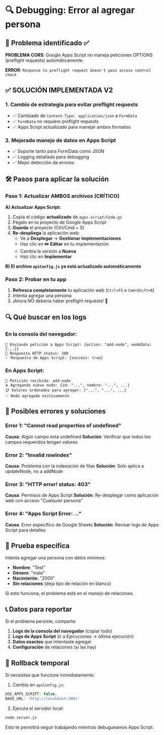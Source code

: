 # 🔍 Debugging: Error al agregar persona

## 🚨 Problema identificado ✅
**PROBLEMA CORS**: Google Apps Script no maneja peticiones OPTIONS (preflight requests) automáticamente.

**ERROR**: `Response to preflight request doesn't pass access control check`

## ✅ SOLUCIÓN IMPLEMENTADA V2

### 1. **Cambio de estrategia para evitar preflight requests**
- ✅ Cambiado de `Content-Type: application/json` a `FormData`
- ✅ `FormData` no requiere preflight requests
- ✅ Apps Script actualizado para manejar ambos formatos

### 2. **Mejorado manejo de datos en Apps Script**
- ✅ Soporte tanto para FormData como JSON
- ✅ Logging detallado para debugging
- ✅ Mejor detección de errores

## 🛠️ Pasos para aplicar la solución

### Paso 1: Actualizar AMBOS archivos (CRÍTICO)

**A) Actualizar Apps Script:**
1. Copia el código **actualizado** de `apps-script/Code.gs`
2. Pégalo en tu proyecto de Google Apps Script
3. **Guarda** el proyecto (Ctrl/Cmd + S)
4. **Re-despliega** la aplicación web:
   - Ve a **Desplegar** → **Gestionar implementaciones**
   - Haz clic en **✏️ Editar** en tu implementación
   - Cambia la versión a **Nueva**
   - Haz clic en **Implementar**

**B) El archivo `apiConfig.js` ya está actualizado automáticamente**

### Paso 2: Probar en tu app
1. **Refresca completamente** tu aplicación web (`Ctrl+F5` o `Cmd+Shift+R`)
2. Intenta agregar una persona
3. ¡Ahora NO debería haber preflight requests! 🎉

## 🔍 Qué buscar en los logs

### En la consola del navegador:
```
🚀 Enviando petición a Apps Script: {action: "add-node", nodeData: {...}}
📡 Respuesta HTTP status: 200
✅ Respuesta de Apps Script: {success: true}
```

### En Apps Script:
```
📨 Petición recibida: add-node
➕ Agregando nuevo nodo: {id: "...", nombre: "...", ...}
📋 Valores ordenados para agregar: ["...", "...", ...]
✅ Nodo agregado exitosamente
```

## 🚩 Posibles errores y soluciones

### Error 1: "Cannot read properties of undefined"
**Causa**: Algún campo está undefined
**Solución**: Verificar que todos los campos requeridos tengan valores

### Error 2: "Invalid rowIndex"
**Causa**: Problema con la indexación de filas
**Solución**: Solo aplica a updateNode, no a addNode

### Error 3: "HTTP error! status: 403"
**Causa**: Permisos de Apps Script
**Solución**: Re-desplegar como aplicación web con acceso "Cualquier persona"

### Error 4: "Apps Script Error: ..."
**Causa**: Error específico de Google Sheets
**Solución**: Revisar logs de Apps Script para detalles

## 🎯 Prueba específica

Intenta agregar una persona con datos mínimos:
- **Nombre**: "Test"
- **Género**: "male"
- **Nacimiento**: "2000"
- **Sin relaciones** (deja tipo de relación en blanco)

Si esto funciona, el problema está en el manejo de relaciones.

## 📞 Datos para reportar

Si el problema persiste, comparte:

1. **Logs de la consola del navegador** (copiar todo)
2. **Logs de Apps Script** (ir a Ejecuciones → última ejecución)
3. **Datos exactos** que intentaste agregar
4. **Configuración** de relaciones (si las hay)

## 🔄 Rollback temporal

Si necesitas que funcione inmediatamente:

1. Cambia en `apiConfig.js`:
```javascript
USE_APPS_SCRIPT: false,
BASE_URL: 'http://localhost:3001'
```

2. Ejecuta el servidor local:
```bash
node server.js
```

Esto te permitirá seguir trabajando mientras debugueamos Apps Script.
